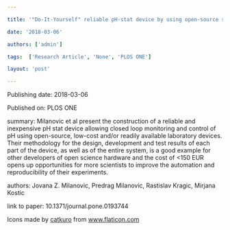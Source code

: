 ---
title: '"Do-It-Yourself" reliable pH-stat device by using open-source software, inexpensive hardware and available laboratory equipment'
date: '2018-03-06'
authors: ['admin']
tags:  ['Research Article', 'None', 'PLOS ONE']
layout: 'post'
---
Publishing date: 2018-03-06

Published on: PLOS ONE

summary: Milanovic et al present the construction of a reliable and inexpensive pH stat device allowing closed loop monitoring and control of pH using open-source, low-cost and/or readily available laboratory devices. Their methodology for the design, development and test results of each part of the device, as well as of the entire system, is a good example for other developers of open science hardware and the cost of <150 EUR opens up opportunities for more scientists to improve the automation and reproducibility of their experiments.

authors: Jovana Z. Milanovic, Predrag Milanovic, Rastislav Kragic, Mirjana Kostic

link to paper: 10.1371/journal.pone.0193744

Icons made by <a href="https://www.flaticon.com/free-icon/bookshelves_3576884" title="catkuro">catkuro</a> from <a href="https://www.flaticon.com/" title="Flaticon"> www.flaticon.com</a>